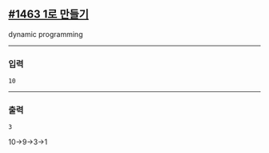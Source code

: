 [#1463 1로 만들기](https://www.acmicpc.net/problem/1463)
---
dynamic programming

---
### 입력
```
10
```
---
### 출력
```
3
```
10->9->3->1